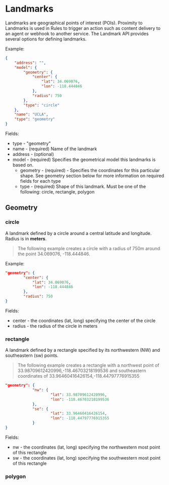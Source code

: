 # Landmarks

Landmarks are geographical points of interest (POIs). Proximity to Landmarks is used in Rules to 
trigger an action such as content delivery to an agent or webhook to another service. The Landmark API provides several options 
for defining landmarks.

Example:
```json
{
    "address": "",
    "model": {
        "geometry": {
            "center": {
                "lat": 34.069076,
                "lon": -118.444846
            },
            "radius": 750
        },
        "type": "circle"
    },
    "name": "UCLA",
    "type": "geometry"
}
```
Fields:
* type - "geometry"
* name - (required) Name of the landmark
* address - (optional) 
* model - (required) Specifies the geometrical model this landmarks is based on.
  * geometry - (required) - Specifies the coordinates for this particular shape. See geometry section below for more information on required fields for each type
  * type - (required) Shape of this landmark. Must be one of the following: circle, rectangle, polygon
  
 
## Geometry

### circle

A landmark defined by a circle around a central latitude and longitude. Radius is in **meters**.

> The following example creates a circle with a radius of 750m around the point 34.069076, -118.444846.

Example:
```json
"geometry": {
        "center": {
            "lat": 34.069076,
            "lon": -118.444846
        },
        "radius": 750
}
```

Fields:
* center - the coordinates (lat, long) specifying the center of the circle
* radius - the radius of the circle in meters

### rectangle

A landmark defined by a rectangle specified by its northwestern (NW) and southeastern (sw) points.

> The following example creates a rectangle with a northwest point of 33.98709612420996,-118.46703218199536 and southeastern coordinates of 33.96460416426154,-118.44797776915355

```json
"geometry": {
            "nw": {
                    "lat": 33.98709612420996,
					"lon": -118.46703218199536
            },
            "se": {
					"lat": 33.96460416426154,
					"lon": -118.44797776915355
            }
}
```
Fields:
* nw - the coordinates (lat, long) specifying the northwestern most point of this rectangle
* sw - the coordinates (lat, long) specifying the southwestern most point of this rectangle


### polygon
